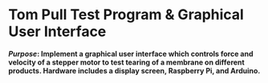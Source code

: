 # Tom Pull Test Program & Graphical User Interface

__*Purpose*: Implement a graphical user interface which controls force and velocity of a stepper motor to test tearing of a membrane on different products. Hardware includes a display screen, Raspberry Pi, and Arduino.__

